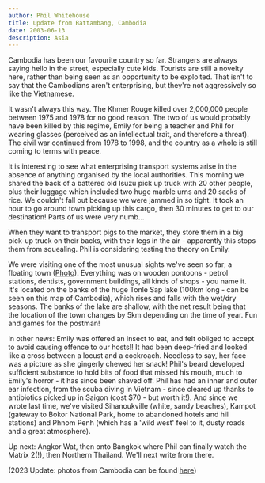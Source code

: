 ```yaml
---
author: Phil Whitehouse
title: Update from Battambang, Cambodia
date: 2003-06-13
description: Asia
---
```


Cambodia has been our favourite country so far. Strangers are always saying hello in the street, especially cute kids. Tourists are still a novelty here, rather than being seen as an opportunity to be exploited. That isn't to say that the Cambodians aren't enterprising, but they're not aggressively so like the Vietnamese.

It wasn't always this way. The Khmer Rouge killed over 2,000,000 people between 1975 and 1978 for no good reason. The two of us would probably have been killed by this regime, Emily for being a teacher and Phil for wearing glasses (perceived as an intellectual trait, and therefore a threat). The civil war continued from 1978 to 1998, and the country as a whole is still coming to terms with peace.

It is interesting to see what enterprising transport systems arise in the absence of anything organised by the local authorities. This morning we shared the back of a battered old Isuzu pick up truck with 20 other people, plus their luggage which included two huge marble urns and 20 sacks of rice. We couldn't fall out because we were jammed in so tight. It took an hour to go around town picking up this cargo, then 30 minutes to get to our destination! Parts of us were very numb...

When they want to transport pigs to the market, they store them in a big pick-up truck on their backs, with their legs in the air - apparently this stops them from squealing. Phil is considering testing the theory on Emily.

We were visiting one of the most unusual sights we've seen so far; a floating town ([Photo](https://www.flickr.com/photos/philliecasablanca/2050166200/in/album-72157603244597688/)). Everything was on wooden pontoons - petrol stations, dentists, government buildings, all kinds of shops - you name it. It's located on the banks of the huge Tonle Sap lake (100km long - can be seen on this map of Cambodia), which rises and falls with the wet/dry seasons. The banks of the lake are shallow, with the net result being that the location of the town changes by 5km depending on the time of year. Fun and games for the postman!

In other news: Emily was offered an insect to eat, and felt obliged to accept to avoid causing offence to our hosts!! It had been deep-fried and looked like a cross between a locust and a cockroach. Needless to say, her face was a picture as she gingerly chewed her snack! Phil's beard developed sufficient substance to hold bits of food that missed his mouth, much to Emily's horror - it has since been shaved off. Phil has had an inner and outer ear infection, from the scuba diving in Vietnam - since cleared up thanks to antibiotics picked up in Saigon (cost $70 - but worth it!). And since we wrote last time, we've visited Sihanoukville (white, sandy beaches), Kampot (gateway to Bokor National Park, home to abandoned hotels and hill stations) and Phnom Penh (which has a 'wild west' feel to it, dusty roads and a great atmosphere).

Up next: Angkor Wat, then onto Bangkok where Phil can finally watch the Matrix 2(!), then Northern Thailand. We'll next write from there.

(2023 Update: photos from Cambodia can be found [here](https://www.flickr.com/photos/philliecasablanca/albums/72157603244597688))
